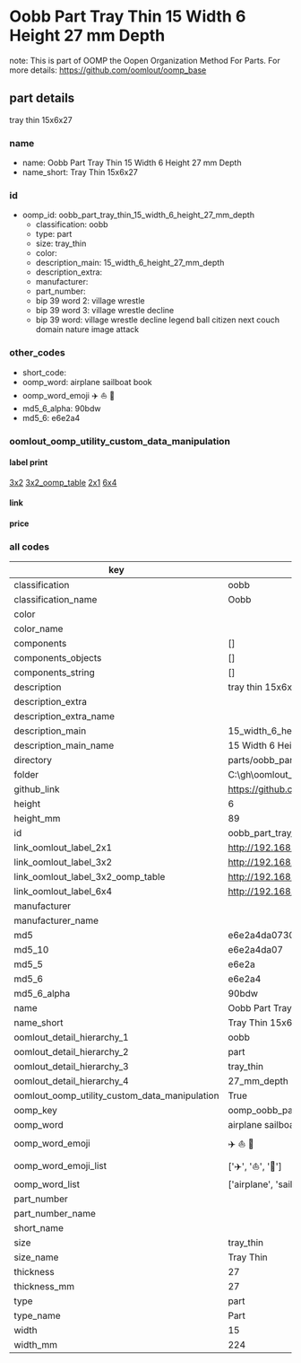 # Oobb Part Tray Thin 15 Width 6 Height 27 mm Depth  

note: This is part of OOMP the Oopen Organization Method For Parts. For more details: https://github.com/oomlout/oomp_base

##  part details
  



tray thin 15x6x27



### name
* name: Oobb Part Tray Thin 15 Width 6 Height 27 mm Depth
* name_short: Tray Thin 15x6x27 
### id
* oomp_id: oobb_part_tray_thin_15_width_6_height_27_mm_depth
  * classification: oobb
  * type: part
  * size: tray_thin
  * color: 
  * description_main: 15_width_6_height_27_mm_depth
  * description_extra: 
  * manufacturer: 
  * part_number: 
  * bip 39 word 2: village wrestle
  * bip 39 word 3: village wrestle decline
  * bip 39 word: village wrestle decline legend ball citizen next couch domain nature image attack

### other_codes
* short_code: 
* oomp_word: airplane sailboat book
* oomp_word_emoji :airplane: :sailboat: :book:
* md5_6_alpha: 90bdw
* md5_6: e6e2a4






### oomlout_oomp_utility_custom_data_manipulation
#### label print
[3x2](http://192.168.1.245:1112/?label=oomp%2090bdw)
[3x2_oomp_table](http://192.168.1.108:1112/?label=oomp%2090bdw)
[2x1](http://192.168.1.242:1112/?label=oomp%2090bdw)
[6x4](http://192.168.1.55:1112/?label=oomp%2090bdw)    

#### link

                              

#### price







### all codes 
| key | value |  
| --- | --- |  
| classification | oobb |  
| classification_name | Oobb |  
| color |  |  
| color_name |  |  
| components | [] |  
| components_objects | [] |  
| components_string | [] |  
| description | tray thin 15x6x27 |  
| description_extra |  |  
| description_extra_name |  |  
| description_main | 15_width_6_height_27_mm_depth |  
| description_main_name | 15 Width 6 Height 27 mm Depth |  
| directory | parts/oobb_part_tray_thin_15_width_6_height_27_mm_depth |  
| folder | C:\gh\oomlout_oobb_version_4_generated_parts\parts\oobb_part_tray_thin_15_width_6_height_27_mm_depth |  
| github_link | https://github.com/oomlout/oomlout_oomp_part_src/tree/main/parts/oobb_part_tray_thin_15_width_6_height_27_mm_depth |  
| height | 6 |  
| height_mm | 89 |  
| id | oobb_part_tray_thin_15_width_6_height_27_mm_depth |  
| link_oomlout_label_2x1 | http://192.168.1.242:1112/?label=oomp%2090bdw |  
| link_oomlout_label_3x2 | http://192.168.1.245:1112/?label=oomp%2090bdw |  
| link_oomlout_label_3x2_oomp_table | http://192.168.1.108:1112/?label=oomp%2090bdw |  
| link_oomlout_label_6x4 | http://192.168.1.55:1112/?label=oomp%2090bdw |  
| manufacturer |  |  
| manufacturer_name |  |  
| md5 | e6e2a4da0730f2a8a508f7f871ff97a0 |  
| md5_10 | e6e2a4da07 |  
| md5_5 | e6e2a |  
| md5_6 | e6e2a4 |  
| md5_6_alpha | 90bdw |  
| name | Oobb Part Tray Thin 15 Width 6 Height 27 mm Depth |  
| name_short | Tray Thin 15x6x27  |  
| oomlout_detail_hierarchy_1 | oobb |  
| oomlout_detail_hierarchy_2 | part |  
| oomlout_detail_hierarchy_3 | tray_thin |  
| oomlout_detail_hierarchy_4 | 27_mm_depth |  
| oomlout_oomp_utility_custom_data_manipulation | True |  
| oomp_key | oomp_oobb_part_tray_thin_15_width_6_height_27_mm_depth |  
| oomp_word | airplane sailboat book |  
| oomp_word_emoji | :airplane: :sailboat: :book: |  
| oomp_word_emoji_list | [':airplane:', ':sailboat:', ':book:'] |  
| oomp_word_list | ['airplane', 'sailboat', 'book'] |  
| part_number |  |  
| part_number_name |  |  
| short_name |  |  
| size | tray_thin |  
| size_name | Tray Thin |  
| thickness | 27 |  
| thickness_mm | 27 |  
| type | part |  
| type_name | Part |  
| width | 15 |  
| width_mm | 224 |  
